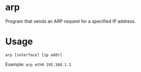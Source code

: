 # arp
Program that sends an ARP request for a specified IP address.
# Usage
`arp [interface] [ip addr]`

Example: `arp eth0 192.168.1.1`
